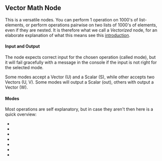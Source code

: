 ## Vector Math Node

This is a versatile nodes. You can perform 1 operation on 1000's of list-elements, or perform operations pairwise on two lists of 1000's of elements, even if they are nested. It is therefore what we call a _Vectorized_ node, for an elaborate explanation of what this means see this [introduction](). 

#### Input and Output   
The node expects correct input for the chosen operation (called mode), but it will fail gracefully with a message in the console if the input is not right for the selected mode.   

Some modes accept a Vector (U) and a Scalar (S), while other accepts two Vectors (U, V). Some modes will output a Scalar (out), others with output a Vector (W). 

#### Modes
Most operations are self explanatory, but in case they aren't then here is a quick overview: 

-
-
-
-
-
-
-

